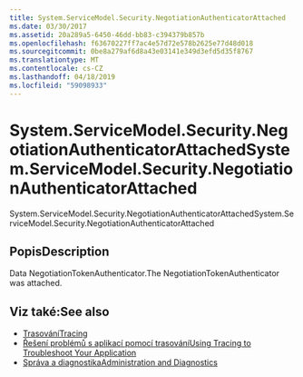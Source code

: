 ```yaml
---
title: System.ServiceModel.Security.NegotiationAuthenticatorAttached
ms.date: 03/30/2017
ms.assetid: 20a289a5-6450-46dd-bb83-c394379b857b
ms.openlocfilehash: f63670227ff7ac4e57d72e578b2625e77d48d018
ms.sourcegitcommit: 0be8a279af6d8a43e03141e349d3efd5d35f8767
ms.translationtype: MT
ms.contentlocale: cs-CZ
ms.lasthandoff: 04/18/2019
ms.locfileid: "59098933"
---
```

# <a name="systemservicemodelsecuritynegotiationauthenticatorattached"></a><span data-ttu-id="9a4a2-102">System.ServiceModel.Security.NegotiationAuthenticatorAttached</span><span class="sxs-lookup"><span data-stu-id="9a4a2-102">System.ServiceModel.Security.NegotiationAuthenticatorAttached</span></span>
<span data-ttu-id="9a4a2-103">System.ServiceModel.Security.NegotiationAuthenticatorAttached</span><span class="sxs-lookup"><span data-stu-id="9a4a2-103">System.ServiceModel.Security.NegotiationAuthenticatorAttached</span></span>  
  
## <a name="description"></a><span data-ttu-id="9a4a2-104">Popis</span><span class="sxs-lookup"><span data-stu-id="9a4a2-104">Description</span></span>  
 <span data-ttu-id="9a4a2-105">Data NegotiationTokenAuthenticator.</span><span class="sxs-lookup"><span data-stu-id="9a4a2-105">The NegotiationTokenAuthenticator was attached.</span></span>  
  
## <a name="see-also"></a><span data-ttu-id="9a4a2-106">Viz také:</span><span class="sxs-lookup"><span data-stu-id="9a4a2-106">See also</span></span>

- [<span data-ttu-id="9a4a2-107">Trasování</span><span class="sxs-lookup"><span data-stu-id="9a4a2-107">Tracing</span></span>](../../../../../docs/framework/wcf/diagnostics/tracing/index.md)
- [<span data-ttu-id="9a4a2-108">Řešení problémů s aplikací pomocí trasování</span><span class="sxs-lookup"><span data-stu-id="9a4a2-108">Using Tracing to Troubleshoot Your Application</span></span>](../../../../../docs/framework/wcf/diagnostics/tracing/using-tracing-to-troubleshoot-your-application.md)
- [<span data-ttu-id="9a4a2-109">Správa a diagnostika</span><span class="sxs-lookup"><span data-stu-id="9a4a2-109">Administration and Diagnostics</span></span>](../../../../../docs/framework/wcf/diagnostics/index.md)
